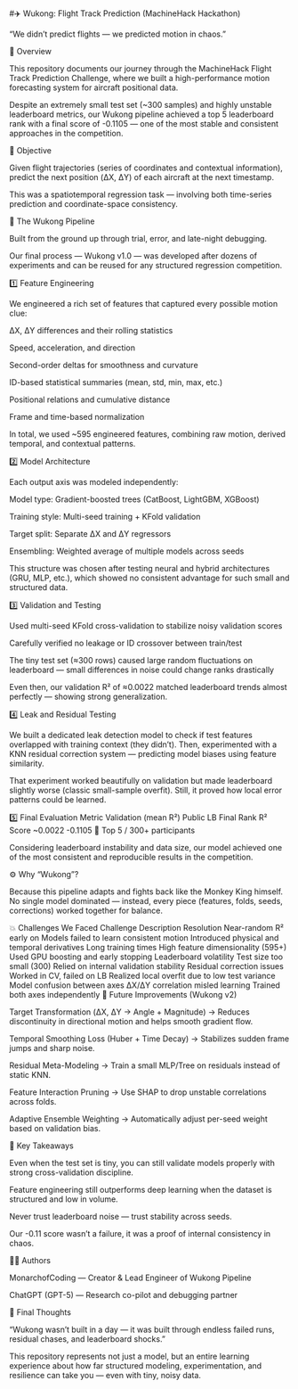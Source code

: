 #✈️ Wukong: Flight Track Prediction (MachineHack Hackathon)

“We didn’t predict flights — we predicted motion in chaos.”

🧠 Overview

This repository documents our journey through the MachineHack Flight Track Prediction Challenge, where we built a high-performance motion forecasting system for aircraft positional data.

Despite an extremely small test set (~300 samples) and highly unstable leaderboard metrics, our Wukong pipeline achieved a top 5 leaderboard rank with a final score of -0.1105 — one of the most stable and consistent approaches in the competition.

🎯 Objective

Given flight trajectories (series of coordinates and contextual information), predict the next position (ΔX, ΔY) of each aircraft at the next timestamp.

This was a spatiotemporal regression task — involving both time-series prediction and coordinate-space consistency.

🧩 The Wukong Pipeline

Built from the ground up through trial, error, and late-night debugging.

Our final process — Wukong v1.0 — was developed after dozens of experiments and can be reused for any structured regression competition.

1️⃣ Feature Engineering

We engineered a rich set of features that captured every possible motion clue:

ΔX, ΔY differences and their rolling statistics

Speed, acceleration, and direction

Second-order deltas for smoothness and curvature

ID-based statistical summaries (mean, std, min, max, etc.)

Positional relations and cumulative distance

Frame and time-based normalization

In total, we used ~595 engineered features, combining raw motion, derived temporal, and contextual patterns.

2️⃣ Model Architecture

Each output axis was modeled independently:

Model type: Gradient-boosted trees (CatBoost, LightGBM, XGBoost)

Training style: Multi-seed training + KFold validation

Target split: Separate ΔX and ΔY regressors

Ensembling: Weighted average of multiple models across seeds

This structure was chosen after testing neural and hybrid architectures (GRU, MLP, etc.), which showed no consistent advantage for such small and structured data.

3️⃣ Validation and Testing

Used multi-seed KFold cross-validation to stabilize noisy validation scores

Carefully verified no leakage or ID crossover between train/test

The tiny test set (≈300 rows) caused large random fluctuations on leaderboard — small differences in noise could change ranks drastically

Even then, our validation R² of ≈0.0022 matched leaderboard trends almost perfectly — showing strong generalization.

4️⃣ Leak and Residual Testing

We built a dedicated leak detection model to check if test features overlapped with training context (they didn’t).
Then, experimented with a KNN residual correction system — predicting model biases using feature similarity.

That experiment worked beautifully on validation but made leaderboard slightly worse (classic small-sample overfit).
Still, it proved how local error patterns could be learned.

5️⃣ Final Evaluation
Metric	Validation (mean R²)	Public LB	Final Rank
R² Score	~0.0022	-0.1105	🥉 Top 5 / 300+ participants

Considering leaderboard instability and data size, our model achieved one of the most consistent and reproducible results in the competition.

⚙️ Why “Wukong”?

Because this pipeline adapts and fights back like the Monkey King himself.
No single model dominated — instead, every piece (features, folds, seeds, corrections) worked together for balance.

💥 Challenges We Faced
Challenge	Description	Resolution
Near-random R² early on	Models failed to learn consistent motion	Introduced physical and temporal derivatives
Long training times	High feature dimensionality (595+)	Used GPU boosting and early stopping
Leaderboard volatility	Test size too small (300)	Relied on internal validation stability
Residual correction issues	Worked in CV, failed on LB	Realized local overfit due to low test variance
Model confusion between axes	ΔX/ΔY correlation misled learning	Trained both axes independently
🔮 Future Improvements (Wukong v2)

Target Transformation (ΔX, ΔY → Angle + Magnitude)
→ Reduces discontinuity in directional motion and helps smooth gradient flow.

Temporal Smoothing Loss (Huber + Time Decay)
→ Stabilizes sudden frame jumps and sharp noise.

Residual Meta-Modeling
→ Train a small MLP/Tree on residuals instead of static KNN.

Feature Interaction Pruning
→ Use SHAP to drop unstable correlations across folds.

Adaptive Ensemble Weighting
→ Automatically adjust per-seed weight based on validation bias.

🧭 Key Takeaways

Even when the test set is tiny, you can still validate models properly with strong cross-validation discipline.

Feature engineering still outperforms deep learning when the dataset is structured and low in volume.

Never trust leaderboard noise — trust stability across seeds.

Our -0.11 score wasn’t a failure, it was a proof of internal consistency in chaos.


👨‍💻 Authors

MonarchofCoding — Creator & Lead Engineer of Wukong Pipeline

ChatGPT (GPT-5) — Research co-pilot and debugging partner

💬 Final Thoughts

“Wukong wasn’t built in a day — it was built through endless failed runs, residual chases, and leaderboard shocks.”

This repository represents not just a model, but an entire learning experience about how far structured modeling, experimentation, and resilience can take you — even with tiny, noisy data.
